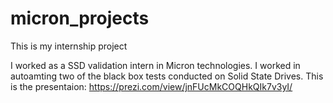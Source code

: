 # micron_projects
This is my internship project

I worked as a SSD validation intern in Micron technologies. I worked in autoamting two of the black box tests conducted on Solid State Drives.
This is the presentaion:
https://prezi.com/view/jnFUcMkCOQHkQIk7v3yI/
